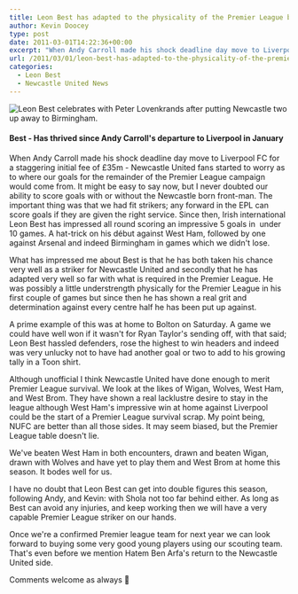 ```yaml
---
title: Leon Best has adapted to the physicality of the Premier League brilliantly
author: Kevin Doocey
type: post
date: 2011-03-01T14:22:36+00:00
excerpt: "When Andy Carroll made his shock deadline day move to Liverpool FC for a staggering initial fee of £35m - Newcastle United fans.."
url: /2011/03/01/leon-best-has-adapted-to-the-physicality-of-the-premier-league-brilliantly/
categories:
  - Leon Best
  - Newcastle United News
---
```


![Leon Best celebrates with Peter Lovenkrands after putting Newcastle two up away to Birmingham.](https://www.tynetime.com/wp-content/uploads/2011/03/Leon_Best_Birmingham.jpg "Leon_Best_Peter_Lovenkrands")

#### Best - Has thrived since Andy Carroll's departure to Liverpool in January

When Andy Carroll made his shock deadline day move to Liverpool FC for a staggering initial fee of £35m - Newcastle United fans started to worry as to where our goals for the remainder of the Premier League campaign would come from. It might be easy to say now, but I never doubted our ability to score goals with or without the Newcastle born front-man. The important thing was that we had fit strikers; any forward in the EPL can score goals if they are given the right service. Since then, Irish international Leon Best has impressed all round scoring an impressive 5 goals in  under 10 games. A hat-trick on his début against West Ham, followed by one against Arsenal and indeed Birmingham in games which we didn't lose.

What has impressed me about Best is that he has both taken his chance very well as a striker for Newcastle United and secondly that he has adapted very well so far with what is required in the Premier League. He was possibly a little understrength physically for the Premier League in his first couple of games but since then he has shown a real grit and determination against every centre half he has been put up against.

A prime example of this was at home to Bolton on Saturday. A game we could have well won if it wasn't for Ryan Taylor's sending off, with that said; Leon Best hassled defenders, rose the highest to win headers and indeed was very unlucky not to have had another goal or two to add to his growing tally in a Toon shirt.

Although unofficial I think Newcastle United have done enough to merit Premier League survival. We look at the likes of Wigan, Wolves, West Ham, and West Brom. They have shown a real lacklustre desire to stay in the league although West Ham's impressive win at home against Liverpool could be the start of a Premier League survival scrap. My point being, NUFC are better than all those sides. It may seem biased, but the Premier League table doesn't lie.

We've beaten West Ham in both encounters, drawn and beaten Wigan, drawn with Wolves and have yet to play them and West Brom at home this season. It bodes well for us.

I have no doubt that Leon Best can get into double figures this season, following Andy, and Kevin: with Shola not too far behind either. As long as Best can avoid any injuries, and keep working then we will have a very capable Premier League striker on our hands.

Once we're a confirmed Premier league team for next year we can look forward to buying some very good young players using our scouting team. That's even before we mention Hatem Ben Arfa's return to the Newcastle United side.

Comments welcome as always 🙂
